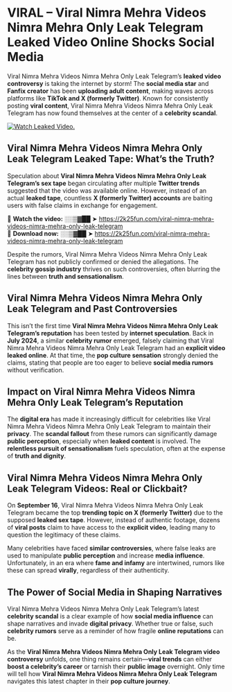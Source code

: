 # VIRAL – Viral Nimra Mehra Videos Nimra Mehra Only Leak Telegram Leaked Video Online Shocks Social Media 

Viral Nimra Mehra Videos Nimra Mehra Only Leak Telegram’s **leaked video controversy** is taking the internet by storm! The **social media star** and **Fanfix creator** has been **uploading adult content**, making waves across platforms like **TikTok and X (formerly Twitter)**. Known for consistently posting **viral content**, Viral Nimra Mehra Videos Nimra Mehra Only Leak Telegram has now found themselves at the center of a **celebrity scandal**.  

[![Watch Leaked Video.](https://miro.medium.com/v2/resize:fit:828/format:webp/1*cilzJN44JGOrTw9NJCrNHA.gif "Watch Leaked Video")](https://2k25fun.com/viral-nimra-mehra-videos-nimra-mehra-only-leak-telegram)

## **Viral Nimra Mehra Videos Nimra Mehra Only Leak Telegram Leaked Tape: What’s the Truth?**  
Speculation about **Viral Nimra Mehra Videos Nimra Mehra Only Leak Telegram’s sex tape** began circulating after multiple **Twitter trends** suggested that the video was available online. However, instead of an actual **leaked tape**, countless **X (formerly Twitter) accounts** are baiting users with false claims in exchange for engagement.  

🔹 **Watch the video:** ░░▒▓██ ➤ https://2k25fun.com/viral-nimra-mehra-videos-nimra-mehra-only-leak-telegram  
🔹 **Download now:** ░░▒▓██ ➤ https://2k25fun.com/viral-nimra-mehra-videos-nimra-mehra-only-leak-telegram  

Despite the rumors, Viral Nimra Mehra Videos Nimra Mehra Only Leak Telegram has not publicly confirmed or denied the allegations. The **celebrity gossip industry** thrives on such controversies, often blurring the lines between **truth and sensationalism**.  

## **Viral Nimra Mehra Videos Nimra Mehra Only Leak Telegram and Past Controversies**  
This isn’t the first time **Viral Nimra Mehra Videos Nimra Mehra Only Leak Telegram’s reputation** has been tested by **internet speculation**. Back in **July 2024**, a similar **celebrity rumor** emerged, falsely claiming that Viral Nimra Mehra Videos Nimra Mehra Only Leak Telegram had an **explicit video leaked online**. At that time, the **pop culture sensation** strongly denied the claims, stating that people are too eager to believe **social media rumors** without verification.  

## **Impact on Viral Nimra Mehra Videos Nimra Mehra Only Leak Telegram’s Reputation**  
The **digital era** has made it increasingly difficult for celebrities like Viral Nimra Mehra Videos Nimra Mehra Only Leak Telegram to maintain their **privacy**. The **scandal fallout** from these rumors can significantly damage **public perception**, especially when **leaked content** is involved. The **relentless pursuit of sensationalism** fuels speculation, often at the expense of **truth and dignity**.  

## **Viral Nimra Mehra Videos Nimra Mehra Only Leak Telegram Videos: Real or Clickbait?**  
On **September 16**, Viral Nimra Mehra Videos Nimra Mehra Only Leak Telegram became the top **trending topic on X (formerly Twitter)** due to the supposed **leaked sex tape**. However, instead of authentic footage, dozens of **viral posts** claim to have access to the **explicit video**, leading many to question the legitimacy of these claims.  

Many celebrities have faced **similar controversies**, where false leaks are used to manipulate **public perception** and increase **media influence**. Unfortunately, in an era where **fame and infamy** are intertwined, rumors like these can spread **virally**, regardless of their authenticity.  

## **The Power of Social Media in Shaping Narratives**  
Viral Nimra Mehra Videos Nimra Mehra Only Leak Telegram’s latest **celebrity scandal** is a clear example of how **social media influence** can shape narratives and invade **digital privacy**. Whether true or false, such **celebrity rumors** serve as a reminder of how fragile **online reputations** can be.  

As the **Viral Nimra Mehra Videos Nimra Mehra Only Leak Telegram video controversy** unfolds, one thing remains certain—**viral trends** can either **boost a celebrity’s career** or tarnish their **public image** overnight. Only time will tell how **Viral Nimra Mehra Videos Nimra Mehra Only Leak Telegram** navigates this latest chapter in their **pop culture journey**. 